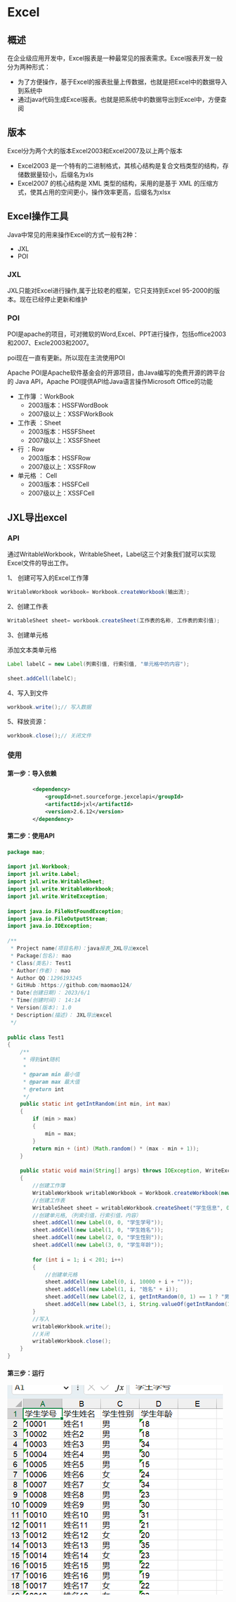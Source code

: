 









# Excel

## 概述

在企业级应用开发中，Excel报表是一种最常见的报表需求。Excel报表开发一般分为两种形式：

* 为了方便操作，基于Excel的报表批量上传数据，也就是把Excel中的数据导入到系统中
* 通过java代码生成Excel报表。也就是把系统中的数据导出到Excel中，方便查阅







## 版本

Excel分为两个大的版本Excel2003和Excel2007及以上两个版本

* Excel2003 是一个特有的二进制格式，其核心结构是复合文档类型的结构，存储数据量较小，后缀名为xls
* Excel2007 的核心结构是 XML 类型的结构，采用的是基于 XML 的压缩方式，使其占用的空间更小，操作效率更高，后缀名为xlsx





## Excel操作工具

Java中常见的用来操作Excel的方式一般有2种：

* JXL
* POI



### JXL

JXL只能对Excel进行操作,属于比较老的框架，它只支持到Excel 95-2000的版本。现在已经停止更新和维护



### POI

POI是apache的项目，可对微软的Word,Excel、PPT进行操作，包括office2003和2007、Excle2003和2007。

poi现在一直有更新。所以现在主流使用POI

Apache POI是Apache软件基金会的开源项目，由Java编写的免费开源的跨平台的 Java API，Apache POI提供API给Java语言操作Microsoft Office的功能



* 工作簿 ：WorkBook
  * 2003版本：HSSFWordBook 
  * 2007级以上：XSSFWorkBook 
* 工作表 ：Sheet
  * 2003版本：HSSFSheet
  * 2007级以上：XSSFSheet
* 行 ：Row
  * 2003版本：HSSFRow
  * 2007级以上：XSSFRow
* 单元格 ： Cell
  * 2003版本：HSSFCell
  * 2007级以上：XSSFCell









## JXL导出excel

### API

通过WritableWorkbook，WritableSheet，Label这三个对象我们就可以实现Excel文件的导出工作。



1、 创建可写入的Excel工作薄

```java
WritableWorkbook workbook= Workbook.createWorkbook(输出流);
```



2、创建工作表

```java
WritableSheet sheet= workbook.createSheet(工作表的名称, 工作表的索引值);
```



3、创建单元格

添加文本类单元格

```java
Label labelC = new Label(列索引值, 行索引值, "单元格中的内容");

sheet.addCell(labelC);
```



4、写入到文件

```java
workbook.write();// 写入数据
```



5、释放资源：

```java
workbook.close();// 关闭文件
```





### 使用

#### 第一步：导入依赖

```xml
        <dependency>
            <groupId>net.sourceforge.jexcelapi</groupId>
            <artifactId>jxl</artifactId>
            <version>2.6.12</version>
        </dependency>
```





#### 第二步：使用API

```java
package mao;

import jxl.Workbook;
import jxl.write.Label;
import jxl.write.WritableSheet;
import jxl.write.WritableWorkbook;
import jxl.write.WriteException;

import java.io.FileNotFoundException;
import java.io.FileOutputStream;
import java.io.IOException;

/**
 * Project name(项目名称)：java报表_JXL导出excel
 * Package(包名): mao
 * Class(类名): Test1
 * Author(作者）: mao
 * Author QQ：1296193245
 * GitHub：https://github.com/maomao124/
 * Date(创建日期)： 2023/6/1
 * Time(创建时间)： 14:14
 * Version(版本): 1.0
 * Description(描述)： JXL导出excel
 */

public class Test1
{
    /**
     * 得到int随机
     *
     * @param min 最小值
     * @param max 最大值
     * @return int
     */
    public static int getIntRandom(int min, int max)
    {
        if (min > max)
        {
            min = max;
        }
        return min + (int) (Math.random() * (max - min + 1));
    }

    public static void main(String[] args) throws IOException, WriteException
    {
        //创建工作簿
        WritableWorkbook writableWorkbook = Workbook.createWorkbook(new FileOutputStream("./student.xls"));
        //创建工作表
        WritableSheet sheet = writableWorkbook.createSheet("学生信息", 0);
        //创建单元格,（列索引值，行索引值，内容）
        sheet.addCell(new Label(0, 0, "学生学号"));
        sheet.addCell(new Label(1, 0, "学生姓名"));
        sheet.addCell(new Label(2, 0, "学生性别"));
        sheet.addCell(new Label(3, 0, "学生年龄"));

        for (int i = 1; i < 201; i++)
        {
            //创建单元格
            sheet.addCell(new Label(0, i, 10000 + i + ""));
            sheet.addCell(new Label(1, i, "姓名" + i));
            sheet.addCell(new Label(2, i, getIntRandom(0, 1) == 1 ? "男" : "女"));
            sheet.addCell(new Label(3, i, String.valueOf(getIntRandom(15, 35))));
        }
        //写入
        writableWorkbook.write();
        //关闭
        writableWorkbook.close();
    }
}
```



#### 第三步：运行

![image-20230601143017741](img/readme/image-20230601143017741.png)







